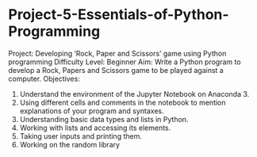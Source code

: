 # Project-5-Essentials-of-Python-Programming
Project: Developing ‘Rock, Paper and Scissors’ game using Python programming
Difficulty Level: Beginner
Aim: Write a Python program to develop a Rock, Papers and Scissors game to be played against a computer.
Objectives: 
1.	Understand the environment of the Jupyter Notebook on Anaconda 3.
2.	Using different cells and comments in the notebook to mention explanations of your program and syntaxes.
3.	Understanding basic data types and lists in Python.
4.	Working with lists and accessing its elements.
5.	Taking user inputs and printing them.
6.	Working on the random library
